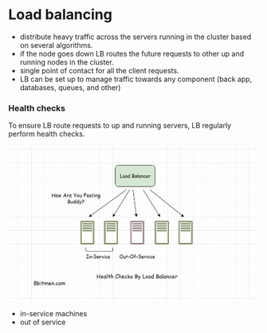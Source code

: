 # Load balancing

* distribute heavy traffic across the servers running in the cluster based on several algorithms.
* if the node goes down LB routes the future requests to other up and running nodes in the cluster.
* single point of contact for all the client requests.
* LB can be set up to manage traffic towards any component (back app, databases, queues, and other)



### Health checks

To ensure LB route requests to up and running servers, LB regularly perform health checks.

![](<../../.gitbook/assets/image (7).png>)

* in-service machines
* out of service



